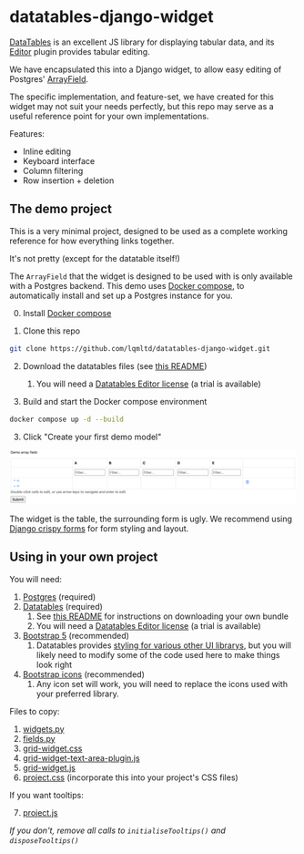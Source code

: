 # datatables-django-widget

[DataTables](https://datatables.net/) is an excellent JS library for displaying tabular data, and its [Editor](https://editor.datatables.net/) plugin provides tabular editing.

We have encapsulated this into a Django widget, to allow easy editing of Postgres' [ArrayField](https://docs.djangoproject.com/en/5.1/ref/contrib/postgres/fields/#arrayfield).

The specific implementation, and feature-set, we have created for this widget may not suit your needs perfectly, but this repo may serve as a useful reference point for your own implementations.

Features:

- Inline editing
- Keyboard interface
- Column filtering
- Row insertion + deletion

## The demo project

This is a very minimal project, designed to be used as a complete working reference for how everything links together.

It's not pretty (except for the datatable itself!)

The `ArrayField` that the widget is designed to be used with is only available with a Postgres backend. This demo uses [Docker compose](https://docs.docker.com/compose/), to automatically install and set up a Postgres instance for you.

0. Install [Docker compose](https://docs.docker.com/compose/install/)

1. Clone this repo
```bash
git clone https://github.com/lqmltd/datatables-django-widget.git
```

2. Download the datatables files (see [this README](./app/static/grid-widget/datatables/README.md))
   1. You will need a [Datatables Editor license](https://editor.datatables.net/purchase/index) (a trial is available)

2. Build and start the Docker compose environment
```bash
docker compose up -d --build
```

3. Click "Create your first demo model"

![./readme_images/demo_screenshot.png](./readme_images/demo_screenshot.png)

The widget is the table, the surrounding form is ugly. We recommend using [Django crispy forms](https://django-crispy-forms.readthedocs.io/en/latest/) for form styling and layout.

## Using in your own project

You will need:

1. [Postgres](https://docs.djangoproject.com/en/5.2/ref/databases/#postgresql-notes) (required)
2. [Datatables](https://datatables.net/download/index) (required)
   1. See [this README](./app/static/grid-widget/datatables/README.md) for instructions on downloading your own bundle
   2. You will need a [Datatables Editor license](https://editor.datatables.net/purchase/index) (a trial is available)
3. [Bootstrap 5](https://getbootstrap.com/) (recommended)
   1. Datatables provides [styling for various other UI librarys](https://datatables.net/examples/styling/), but you will likely need to modify some of the code used here to make things look right
4. [Bootstrap icons](https://icons.getbootstrap.com/) (recommended)
   1. Any icon set will work, you will need to replace the icons used with your preferred library.

Files to copy:

1. [widgets.py](./app/utils/widgets.py)
2. [fields.py](./app/utils/fields.py)
3. [grid-widget.css](./app/static/grid-widget/grid-widget.css)
4. [grid-widget-text-area-plugin.js](./app/static/grid-widget/grid-widget-text-area-plugin.js)
5. [grid-widget.js](./app/static/grid-widget/grid-widget.js)
6. [project.css](./app/static/project.css) (incorporate this into your project's CSS files)

If you want tooltips:

7. [project.js](./app/static/project.js)

_If you don't, remove all calls to `initialiseTooltips()` and `disposeTooltips()`_
